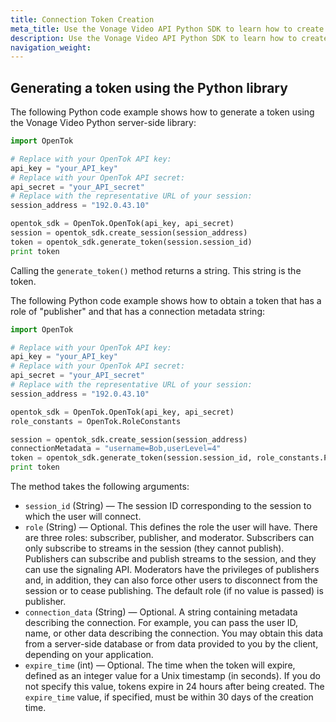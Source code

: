 ```yaml
---
title: Connection Token Creation
meta_title: Use the Vonage Video API Python SDK to learn how to create a token.
description: Use the Vonage Video API Python SDK to learn how to create a token. Tokens allow participants to use audio, video, and messaging functionality in your application.
navigation_weight:
---
```


## Generating a token using the Python library

The following Python code example shows how to generate a token using the Vonage Video Python server-side library:

``` python
import OpenTok

# Replace with your OpenTok API key:
api_key = "your_API_key"
# Replace with your OpenTok API secret:
api_secret = "your_API_secret"
# Replace with the representative URL of your session:
session_address = "192.0.43.10"

opentok_sdk = OpenTok.OpenTok(api_key, api_secret)
session = opentok_sdk.create_session(session_address)
token = opentok_sdk.generate_token(session.session_id)
print token
```

Calling the `generate_token()` method returns a string. This string is the token.

The following Python code example shows how to obtain a token that has a role of "publisher" and that has a connection metadata string:

``` python
import OpenTok

# Replace with your OpenTok API key:
api_key = "your_API_key"
# Replace with your OpenTok API secret:
api_secret = "your_API_secret"
# Replace with the representative URL of your session:
session_address = "192.0.43.10"

opentok_sdk = OpenTok.OpenTok(api_key, api_secret)
role_constants = OpenTok.RoleConstants

session = opentok_sdk.create_session(session_address)
connectionMetadata = "username=Bob,userLevel=4"
token = opentok_sdk.generate_token(session.session_id, role_constants.PUBLISHER, None, connectionMetadata)
print token
```

The method takes the following arguments:

* `session_id` (String) — The session ID corresponding to the session to which the user will connect.
* `role` (String) — Optional. This defines the role the user will have. There are three roles: subscriber, publisher, and moderator. Subscribers can only subscribe to streams in the session (they cannot publish). Publishers can subscribe and publish streams to the session, and they can use the signaling API. Moderators have the privileges of publishers and, in addition, they can also force other users to disconnect from the session or to cease publishing. The default role (if no value is passed) is publisher.
* `connection_data` (String) — Optional. A string containing metadata describing the connection. For example, you can pass the user ID, name, or other data describing the connection. You may obtain this data from a server-side database or from data provided to you by the client, depending on your application.
* `expire_time` (int) — Optional. The time when the token will expire, defined as an integer value for a Unix timestamp (in seconds). If you do not specify this value, tokens expire in 24 hours after being created. The `expire_time` value, if specified, must be within 30 days of the creation time.
